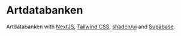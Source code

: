 # Artdatabanken

Artdatabanken with [NextJS](https://nextjs.org/), [Tailwind CSS](https://tailwindcss.com/), [shadcn/ui](https://ui.shadcn.com/) and [Supabase](https://supabase.com).
